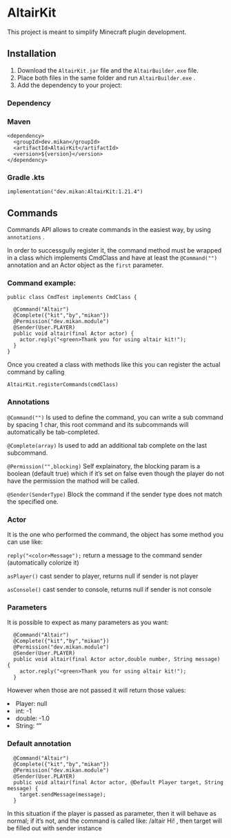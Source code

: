 <h1 id="altairkit">AltairKit</h1>
<p>This project is meant to simplify Minecraft plugin development.</p>
<h2 id="installation">Installation</h2>
<ol type="1">
	<li>
		Download the
		<code>AltairKit.jar</code>
		file and the
		<code>AltairBuilder.exe</code>
		file.
	</li>
	<li>
		Place both files in the same folder and run
		<code>AltairBuilder.exe</code>
		.
	</li>
	<li>Add the dependency to your project:</li>
</ol>
<h3>Dependency</h3>
<h3>Maven</h3>
<div class="sourceCode" id="cb1">
	<pre class="sourceCode xml"><code class="sourceCode xml">&lt;dependency&gt;
  &lt;groupId&gt;dev.mikan&lt;/groupId&gt;
  &lt;artifactId&gt;AltairKit&lt;/artifactId&gt;
  &lt;version&gt;${version}&lt;/version&gt;
&lt;/dependency&gt;
</code></pre>
</div>
<h3 id="gradle.kts">Gradle .kts</h3>
<div class="sourceCode" id="cb2">
	<pre class="sourceCode kt"><code class="sourceCode kotlin">implementation("dev.mikan:AltairKit:1.21.4")
</code></pre>
</div>

<h2 id="commands">Commands</h2>
					<p>
						Commands API allows to create commands in the easiest way, by using
						<code>annotations</code>
						.
					</p>
					<p>
						In order to successgully register it, the command method must be
						wrapped in a class which implements CmdClass and have at least the
						<code>@Command("")</code>
						annotation and an Actor object as the
						<code>first</code>
						parameter.
					</p>
					<h3 id="command-example">Command example:</h3>
					<div class="sourceCode" id="cb1">
						<pre
							class="sourceCode java"
						><code class="sourceCode java"><span id="cb1-1"><a href="#cb1-1" aria-hidden="true" tabindex="-1"></a><span class="kw">public</span> <span class="kw">class</span> CmdTest <span class="kw">implements</span> CmdClass <span class="op">{</span></span>
<span id="cb1-2"><a href="#cb1-2" aria-hidden="true" tabindex="-1"></a></span>
<span id="cb1-3"><a href="#cb1-3" aria-hidden="true" tabindex="-1"></a>  <span class="at">@Command</span><span class="op">(</span><span class="st">&quot;Altair&quot;</span><span class="op">)</span></span>
<span id="cb1-4"><a href="#cb1-4" aria-hidden="true" tabindex="-1"></a>  <span class="at">@Complete</span><span class="op">({</span><span class="st">&quot;kit&quot;</span><span class="op">,</span><span class="st">&quot;by&quot;</span><span class="op">,</span><span class="st">&quot;mikan&quot;</span><span class="op">})</span></span>
<span id="cb1-5"><a href="#cb1-5" aria-hidden="true" tabindex="-1"></a>  <span class="at">@Permission</span><span class="op">(</span><span class="st">&quot;dev.mikan.module&quot;</span><span class="op">)</span></span>
<span id="cb1-6"><a href="#cb1-6" aria-hidden="true" tabindex="-1"></a>  <span class="at">@Sender</span><span class="op">(</span>User<span class="op">.</span><span class="fu">PLAYER</span><span class="op">)</span></span>
<span id="cb1-7"><a href="#cb1-7" aria-hidden="true" tabindex="-1"></a>  <span class="kw">public</span> <span class="dt">void</span> <span class="fu">altair</span><span class="op">(</span><span class="dt">final</span> Actor actor<span class="op">)</span> <span class="op">{</span></span>
<span id="cb1-8"><a href="#cb1-8" aria-hidden="true" tabindex="-1"></a>    actor<span class="op">.</span><span class="fu">reply</span><span class="op">(</span><span class="st">&quot;&lt;green&gt;Thank you for using altair kit!&quot;</span><span class="op">);</span></span>
<span id="cb1-9"><a href="#cb1-9" aria-hidden="true" tabindex="-1"></a>  <span class="op">}</span></span>
<span id="cb1-10"><a href="#cb1-10" aria-hidden="true" tabindex="-1"></a><span class="op">}</span></span></code></pre>
					</div>
					<p>
						Once you created a class with methods like this you can register the
						actual command by calling
					</p>
					<div class="sourceCode" id="cb2">
						<pre
							class="sourceCode java"
						><code class="sourceCode java"><span id="cb2-1"><a href="#cb2-1" aria-hidden="true" tabindex="-1"></a>AltairKit<span class="op">.</span><span class="fu">registerCommands</span><span class="op">(</span>cmdClass<span class="op">)</span></span></code></pre>
					</div>
					<h3 id="annotations">Annotations</h3>
					<p>
						<code>@Command("")</code>
						Is used to define the command, you can write a sub command by
						spacing 1 char, this root command and its subcommands will
						automatically be tab-completed.
					</p>
					<p>
						<code>@Complete(array)</code>
						Is used to add an additional tab complete on the last subcommand.
					</p>
					<p>
						<code>@Permission("",blocking)</code>
						Self explainatory, the blocking param is a boolean (default true)
						which if it’s set on false even though the player do not have the
						permission the mathod will be called.
					</p>
					<p>
						<code>@Sender(SenderType)</code>
						Block the command if the sender type does not match the specified
						one.
					</p>
					<h3 id="actor">Actor</h3>
					<p>
						It is the one who performed the command, the object has some method
						you can use like:
					</p>
					<p>
						<code>reply("&lt;color&gt;Message");</code>
						return a message to the command sender (automatically colorize it)
					</p>
					<p>
						<code>asPlayer()</code>
						cast sender to player, returns null if sender is not player
					</p>
					<p>
						<code>asConsole()</code>
						cast sender to console, returns null if sender is not console
					</p>
					<h3 id="parameters">Parameters</h3>
					<p>It is possible to expect as many parameters as you want:</p>
					<div class="sourceCode" id="cb3">
						<pre
							class="sourceCode java"
						><code class="sourceCode java"><span id="cb3-1"><a href="#cb3-1" aria-hidden="true" tabindex="-1"></a>  <span class="at">@Command</span><span class="op">(</span><span class="st">&quot;Altair&quot;</span><span class="op">)</span></span>
<span id="cb3-2"><a href="#cb3-2" aria-hidden="true" tabindex="-1"></a>  <span class="at">@Complete</span><span class="op">({</span><span class="st">&quot;kit&quot;</span><span class="op">,</span><span class="st">&quot;by&quot;</span><span class="op">,</span><span class="st">&quot;mikan&quot;</span><span class="op">})</span></span>
<span id="cb3-3"><a href="#cb3-3" aria-hidden="true" tabindex="-1"></a>  <span class="at">@Permission</span><span class="op">(</span><span class="st">&quot;dev.mikan.module&quot;</span><span class="op">)</span></span>
<span id="cb3-4"><a href="#cb3-4" aria-hidden="true" tabindex="-1"></a>  <span class="at">@Sender</span><span class="op">(</span>User<span class="op">.</span><span class="fu">PLAYER</span><span class="op">)</span></span>
<span id="cb3-5"><a href="#cb3-5" aria-hidden="true" tabindex="-1"></a>  <span class="kw">public</span> <span class="dt">void</span> <span class="fu">altair</span><span class="op">(</span><span class="dt">final</span> Actor actor<span class="op">,</span><span class="dt">double</span> number<span class="op">,</span> <span class="bu">String</span> message<span class="op">)</span> <span class="op">{</span></span>
<span id="cb3-6"><a href="#cb3-6" aria-hidden="true" tabindex="-1"></a>    actor<span class="op">.</span><span class="fu">reply</span><span class="op">(</span><span class="st">&quot;&lt;green&gt;Thank you for using altair kit!&quot;</span><span class="op">);</span></span>
<span id="cb3-7"><a href="#cb3-7" aria-hidden="true" tabindex="-1"></a>  <span class="op">}</span></span></code></pre>
					</div>
					<p>
						However when those are not passed it will return those values: 
					</p>
					<or>
						<li>Player: null</li>
						<li>int: -1</li>
						<li>double: -1.0</li>
						<li>String: “”</li>
					</or>
					<h3 id="default-annotation">Default annotation</h3>
					<div class="sourceCode" id="cb4">
						<pre
							class="sourceCode java"
						><code class="sourceCode java"><span id="cb4-1"><a href="#cb4-1" aria-hidden="true" tabindex="-1"></a>  <span class="at">@Command</span><span class="op">(</span><span class="st">&quot;Altair&quot;</span><span class="op">)</span></span>
<span id="cb4-2"><a href="#cb4-2" aria-hidden="true" tabindex="-1"></a>  <span class="at">@Complete</span><span class="op">({</span><span class="st">&quot;kit&quot;</span><span class="op">,</span><span class="st">&quot;by&quot;</span><span class="op">,</span><span class="st">&quot;mikan&quot;</span><span class="op">})</span></span>
<span id="cb4-3"><a href="#cb4-3" aria-hidden="true" tabindex="-1"></a>  <span class="at">@Permission</span><span class="op">(</span><span class="st">&quot;dev.mikan.module&quot;</span><span class="op">)</span></span>
<span id="cb4-4"><a href="#cb4-4" aria-hidden="true" tabindex="-1"></a>  <span class="at">@Sender</span><span class="op">(</span>User<span class="op">.</span><span class="fu">PLAYER</span><span class="op">)</span></span>
<span id="cb4-5"><a href="#cb4-5" aria-hidden="true" tabindex="-1"></a>  <span class="kw">public</span> <span class="dt">void</span> <span class="fu">altair</span><span class="op">(</span><span class="dt">final</span> Actor actor<span class="op">,</span> <span class="at">@Default</span> Player target<span class="op">,</span> <span class="bu">String</span> message<span class="op">)</span> <span class="op">{</span></span>
<span id="cb4-6"><a href="#cb4-6" aria-hidden="true" tabindex="-1"></a>    target<span class="op">.</span><span class="fu">sendMessage</span><span class="op">(</span>message<span class="op">);</span></span>
<span id="cb4-7"><a href="#cb4-7" aria-hidden="true" tabindex="-1"></a>  <span class="op">}</span></span></code></pre>
					</div>
					<p>
						In this situation if the player is passed as parameter, then it will
						behave as normal; if it’s not, and the command is called like:
						/altair Hi! , then target will be filled out with sender instance
					</p>
